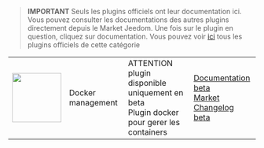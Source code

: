 
>**IMPORTANT**
>Seuls les plugins officiels ont leur documentation ici. Vous pouvez consulter les documentations des autres plugins directement depuis le Market Jeedom. Une fois sur le plugin en question, cliquez sur documentation.
>Vous pouvez voir [ici](https://market.jeedom.com/index.php?v=d&p=market&type=plugin&categorie=docker2) tous les plugins officiels de cette catégorie


| | | | |
|--- | --- | --- | ---|
|<img src="./beta/._icon.png" class="pluginLogo" width="100" />|Docker management|ATTENTION plugin disponible uniquement en beta<br/>Plugin docker pour gerer les containers|[Documentation beta](./beta/index.md)<br/>[Market](https://market.jeedom.com/index.php?v=d&p=market_display&id=4204)<br/>[Changelog beta](./beta/changelog.md)|
